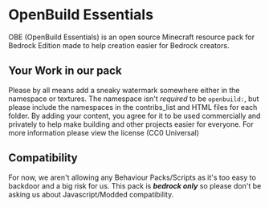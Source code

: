 # OpenBuild Essentials
OBE (OpenBuild Essentials) is an open source Minecraft resource pack for Bedrock Edition made to help creation easier for Bedrock creators.

## Your Work in our pack
Please by all means add a sneaky watermark somewhere either in the namespace or textures. The namespace isn't *required* to be `openbuild:`, but please include the namespaces in the contribs_list and HTML files for each folder. By adding your content, you agree for it to be used commercially and privately to help make building and other projects easier for everyone. For more information please view the license (CC0 Universal)

## Compatibility
For now, we aren't allowing any Behaviour Packs/Scripts as it's too easy to backdoor and a big risk for us. This pack is ***bedrock only*** so please don't be asking us about Javascript/Modded compatibility.
